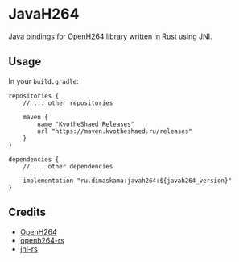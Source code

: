 # JavaH264

Java bindings for [OpenH264 library](https://www.openh264.org/) written in Rust using JNI.

## Usage

In your `build.gradle`:
```
repositories {
    // ... other repositories
    
    maven {
        name "KvotheShaed Releases"
        url "https://maven.kvotheshaed.ru/releases"
    }
}

dependencies {
    // ... other dependencies

    implementation "ru.dimaskama:javah264:${javah264_version}"
}
```

## Credits
- [OpenH264](https://www.openh264.org/)
- [openh264-rs](https://github.com/ralfbiedert/openh264-rs/)
- [jni-rs](https://github.com/jni-rs/jni-rs/)